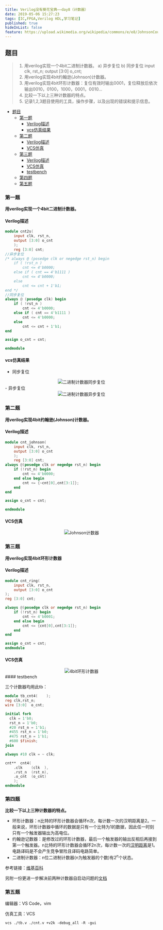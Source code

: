 ```yaml
---
title: Verilog没有葵花宝典——day8（计数器）
date: 2019-05-06 15:27:23
tags: [IC,FPGA,Verilog HDL,学习笔记]
published: true
hideInList: false
feature: https://upload.wikimedia.org/wikipedia/commons/e/e8/JohnsonCounter2.png
---
```

## 题目

> 1. 用verilog实现一个4bit二进制计数器。
> a) 异步复位
> b) 同步复位
> input clk, rst_n; 
> output [3:0] o_cnt;
> 2. 用verilog实现4bit约翰逊(Johnson)计数器。
> 3. 用verilog实现4bit环形计数器：复位有效时输出0001，复位释放后依次输出0010，0100，1000，0001，0010...
> 4. 比较一下以上三种计数器的特点。
> 5. 记录1,2,3题目使用的工具，操作步骤，以及出现的错误和提示信息。

<!-- more --> 

<!-- TOC -->

- [题目](#题目)
  - [第一题](#第一题)
    - [Verilog描述](#verilog描述)
    - [vcs仿真结果](#vcs仿真结果)
  - [第二题](#第二题)
    - [Verilog描述](#verilog描述-1)
    - [VCS仿真](#vcs仿真)
  - [第三题](#第三题)
    - [Verilog描述](#verilog描述-2)
    - [VCS仿真](#vcs仿真-1)
    - [testbench](#testbench)
  - [第四题](#第四题)
  - [第五题](#第五题)

<!-- /TOC -->
### 第一题

**用verilog实现一个4bit二进制计数器。**

#### Verilog描述

```verilog
module cnt2s(
    input clk, rst_n,
    output [3:0] o_cnt
    );
    reg [3:0] cnt;
//异步复位
/* always @ (posedge clk or negedge rst_n) begin
    if ( !rst_n )
        cnt <= 4'b0000;
    else if ( cnt == 4'b1111 )
        cnt <= 4'b0000;
    else
        cnt <= cnt + 1'b1;
end */
//同步复位
always @ (posedge clk) begin
    if ( !rst_n )
        cnt <= 4'b0000;
    else if ( cnt == 4'b1111 )
        cnt <= 4'b0000;
    else
        cnt <= cnt + 1'b1;
end

assign o_cnt = cnt;

endmodule
```

#### vcs仿真结果

- 同步复位

<center>
 <img src="https://i.loli.net/2019/05/06/5ccfee4f90f5a.png" alt="二进制计数器同步复位" title="二进制计数器同步复位" width=""> 
</center>
- 异步复位

<center>
 <img src="https://i.loli.net/2019/05/06/5ccfefa529217.png" alt="二进制计数器异步复位" title="二进制计数器异步复位" width=""> 
</center>

### 第二题

**用verilog实现4bit约翰逊(Johnson)计数器。**

#### Verilog描述

```verilog
module cnt_johnson(
    input clk, rst_n,
    output [3:0] o_cnt
    );
    reg [3:0] cnt;
always @(posedge clk or negedge rst_n) begin
	if (!rst_n) begin
		cnt <= 4'b0000;
	end else begin
		cnt <= {~cnt[0],cnt[3:1]};
	end
end

assign o_cnt = cnt;

endmodule
```

#### VCS仿真

<center>
 <img src="https://i.loli.net/2019/05/06/5ccfef4744096.png" alt="Johnson计数器" title="Johnson计数器" width=""> 
</center>

### 第三题

**用verilog实现4bit环形计数器**

#### Verilog描述

```verilog
module cnt_ring(
	input clk, rst_n,
    output [3:0] o_cnt
);
reg [3:0] cnt;

always @(posedge clk or negedge rst_n) begin
	if (!rst_n) begin
		cnt <= 4'b0001;
	end else begin
		cnt <= {cnt[0],cnt[3:1]};
	end
end

assign o_cnt = cnt;
endmodule
```

#### VCS仿真

<center>
 <img src="https://i.loli.net/2019/05/06/5ccff040014cf.png" alt="4bit环形计数器" title="4bit环形计数器" width=""> 
</center>
#### testbench

三个计数器均用此tb：

```verilog
module tb_cnt4(    );
reg clk,rst_n;
wire [3:0]  o_cnt;

initial fork
  clk = 1'b0;
  rst_n = 1'b0;
  #20 rst_n = 1'b1;
  #455 rst_n = 1'b0;
  #475 rst_n = 1'b1;
  #600 $finish;
join

always #10 clk = ~ clk;

cnt**  cnt4(
    .clk    (clk  ),
    .rst_n  (rst_n),
    .o_cnt  (o_cnt)
    );
endmodule
```



### 第四题

**比较一下以上三种计数器的特点。**

- 环形计数器：n比特的环形计数器会循环n次，每计数一次的汉明距离是2。一般来说，环形计数器中循环的数据是只有一个比特为1的数据，因此任一时刻只有一个触发器输出为高电位。
- 约翰逊记数器：是修改过的环形计数器，最后一个触发器的输出反相后再接到第一个触发器。n比特的环形计数器会循环2n次，每计数一次的[汉明距离](https://zh.wikipedia.org/wiki/汉明距离)是1。电路译码是不会产生竞争冒险且译码电路简单。
- 二进制计数器：n位二进制计数器(n为触发器的个数)有$2^n$个状态。

参考链接：[维基百科](<https://zh.wikipedia.org/wiki/计数器#约翰逊记数器>)

另附一份更进一步解决前两种计数器自启动问题的[文档](https://wenku.baidu.com/view/0b116b23c1c708a1294a446e.html)

### 第五题

编辑器：VS Code，vim

仿真工具：VCS

```shell
vcs ./tb.v ./cnt.v +v2k -debug_all -R -gui
```

